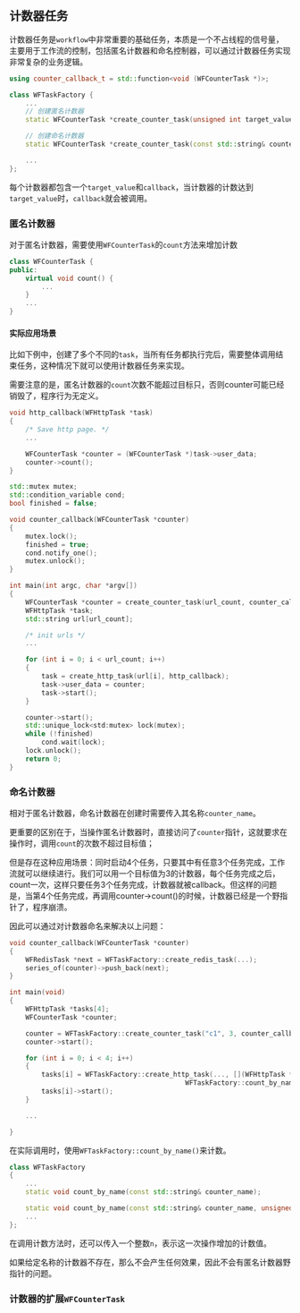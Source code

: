 ## 计数器任务

计数器任务是`workflow`中非常重要的基础任务，本质是一个不占线程的信号量，主要用于工作流的控制，包括匿名计数器和命名控制器，可以通过计数器任务实现非常复杂的业务逻辑。

```c++
using counter_callback_t = std::function<void (WFCounterTask *)>;

class WFTaskFactory {
    ...
    // 创建匿名计数器
    static WFCounterTask *create_counter_task(unsigned int target_value, counter_callback_t callback);

    // 创建命名计数器
    static WFCounterTask *create_counter_task(const std::string& counter_name, unsigned int target_value, counter_callback_t callback);

    ...
};
```

每个计数器都包含一个`target_value`和`callback`，当计数器的计数达到`target_value`时，`callback`就会被调用。

### 匿名计数器

对于匿名计数器，需要使用`WFCounterTask`的`count`方法来增加计数

```c++
class WFCounterTask {
public:
    virtual void count() {
        ...
    }
    ...
}
```

#### 实际应用场景

比如下例中，创建了多个不同的`task`，当所有任务都执行完后，需要整体调用结束任务，这种情况下就可以使用计数器任务来实现。

需要注意的是，匿名计数器的`count`次数不能超过目标只，否则counter可能已经销毁了，程序行为无定义。

```cpp
void http_callback(WFHttpTask *task)
{
    /* Save http page. */
    ...

    WFCounterTask *counter = (WFCounterTask *)task->user_data;
    counter->count();
}

std::mutex mutex;
std::condition_variable cond;
bool finished = false;

void counter_callback(WFCounterTask *counter)
{
    mutex.lock();
    finished = true;
    cond.notify_one();
    mutex.unlock();
}

int main(int argc, char *argv[])
{
    WFCounterTask *counter = create_counter_task(url_count, counter_callback);
    WFHttpTask *task;
    std::string url[url_count];

    /* init urls */
    ...

    for (int i = 0; i < url_count; i++)
    {
        task = create_http_task(url[i], http_callback);
        task->user_data = counter;
        task->start();
    }

    counter->start();
    std::unique_lock<std:mutex> lock(mutex);
    while (!finished)   
        cond.wait(lock);
    lock.unlock();
    return 0;
}
```

### 命名计数器

相对于匿名计数器，命名计数器在创建时需要传入其名称`counter_name`。

更重要的区别在于，当操作匿名计数器时，直接访问了`counter`指针，这就要求在操作时，调用`count`的次数不超过目标值；

但是存在这种应用场景：同时启动4个任务，只要其中有任意3个任务完成，工作流就可以继续进行。我们可以用一个目标值为3的计数器，每个任务完成之后，count一次，这样只要任务3个任务完成，计数器就被callback。但这样的问题是，当第4个任务完成，再调用counter->count()的时候，计数器已经是一个野指针了，程序崩溃。

因此可以通过对计数器命名来解决以上问题：

```c++
void counter_callback(WFCounterTask *counter)
{
    WFRedisTask *next = WFTaskFactory::create_redis_task(...);
    series_of(counter)->push_back(next);
}

int main(void)
{
    WFHttpTask *tasks[4];
    WFCounterTask *counter;

    counter = WFTaskFactory::create_counter_task("c1", 3, counter_callback);
    counter->start();

    for (int i = 0; i < 4; i++)
    {
        tasks[i] = WFTaskFactory::create_http_task(..., [](WFHttpTask *task){
                                            WFTaskFactory::count_by_name("c1"); });
        tasks[i]->start();
    }

    ...

}
```

在实际调用时，使用`WFTaskFactory::count_by_name()`来计数。

~~~cpp
class WFTaskFactory
{
    ...
    static void count_by_name(const std::string& counter_name);

    static void count_by_name(const std::string& counter_name, unsigned int n);
    ...
};
~~~

在调用计数方法时，还可以传入一个整数`n`，表示这一次操作增加的计数值。

如果给定名称的计数器不存在，那么不会产生任何效果，因此不会有匿名计数器野指针的问题。

### 计数器的扩展`WFCounterTask`